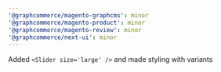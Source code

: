 ```yaml
---
'@graphcommerce/magento-graphcms': minor
'@graphcommerce/magento-product': minor
'@graphcommerce/magento-review': minor
'@graphcommerce/next-ui': minor
---
```


Added `<Slider size='large' />` and made styling with variants
